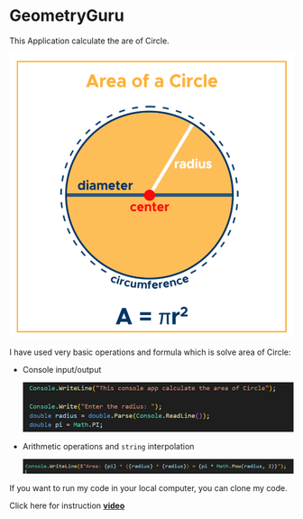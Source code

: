 # GeometryGuru

This Application calculate the are of Circle.

   ![Alt text](image.png)

I have used very basic operations and formula which is solve area of Circle:

* Console input/output 

    ![Alt text](image-1.png)

* Arithmetic operations and `string` interpolation

    ![Alt text](image-2.png)

If you want to run my code in your local computer, you can clone my code.

Click here for instruction **[video](https://www.loom.com/share/9cebefe04b8b40f0bb6c48f87f58ad59?sid=2f1e0720-d21d-4a89-8669-0673b6bf0053)**